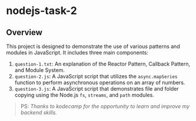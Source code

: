 # nodejs-task-2

## Overview

This project is designed to demonstrate the use of various patterns and modules in JavaScript. It includes three main components:

1. `question-1.txt`: An explanation of the Reactor Pattern, Callback Pattern, and Module System.
2. `question-2.js`: A JavaScript script that utilizes the `async.mapSeries` function to perform asynchronous operations on an array of numbers.
3. `question-3.js`: A JavaScript script that demonstrates file and folder copying using the Node.js `fs`, `streams`, and `path` modules.

> PS: *Thanks to kodecamp for the opportunity to learn and improve my backend skills.*


